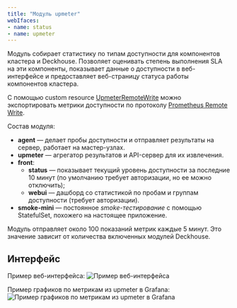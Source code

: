 ```yaml
---
title: "Модуль upmeter"
webIfaces:
- name: status
- name: upmeter
---
```


Модуль собирает статистику по типам доступности для компонентов кластера и Deckhouse. Позволяет оценивать степень выполнения SLA на эти компоненты, показывает данные о доступности в веб-интерфейсе и предоставляет веб-страницу статуса работы компонентов кластера.

С помощью custom resource [UpmeterRemoteWrite](cr.html#upmeterremotewrite) можно экспортировать метрики доступности по протоколу [Prometheus Remote Write](https://docs.sysdig.com/en/docs/installation/prometheus-remote-write/).

Состав модуля:
- **agent** — делает пробы доступности и отправляет результаты на сервер, работает на мастер-узлах.
- **upmeter** — агрегатор результатов и API-сервер для их извлечения.
- **front**:
  - **status** — показывает текущий уровень доступности за последние 10 минут (по умолчанию требует авторизации, но ее можно отключить);
  - **webui** — дашборд со статистикой по пробам и группам доступности (требует авторизации).
- **smoke-mini** — постоянное *smoke-тестирование* с помощью StatefulSet, похожего на настоящее приложение.

Модуль отправляет около 100 показаний метрик каждые 5 минут. Это значение зависит от количества включенных модулей Deckhouse.

## Интерфейс

Пример веб-интерфейса:
![Пример веб-интерфейса](../../images/upmeter/image1.png)

Пример графиков по метрикам из upmeter в Grafana:
![Пример графиков по метрикам из upmeter в Grafana](../../images/upmeter/image2.png)
